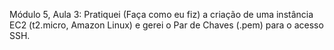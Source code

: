 Módulo 5, Aula 3: Pratiquei (Faça como eu fiz) a criação de uma instância EC2 (t2.micro, Amazon Linux) e gerei o Par de Chaves (.pem) para o acesso SSH.
